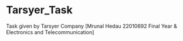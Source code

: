 # Tarsyer_Task
Task given by Tarsyer Company
[Mrunal Hedau 
22010692
Final Year & Electronics and Telecommunication]

